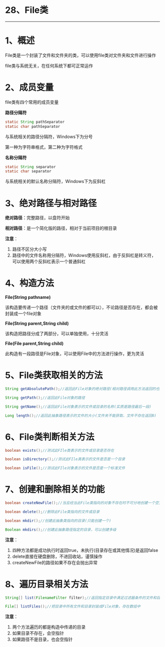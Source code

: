 # 28、File类

------



# 1、概述

File类是一个封装了文件和文件夹的类，可以使用file类对文件夹和文件进行操作

file类与系统无关，在任何系统下都可正常运作

# 2、成员变量

file类有四个常用的成员变量

**路径分隔符**

```java
static String pathSeparator
static char pathSeparator
```

与系统相关的路径分隔符，Windows下为分号

第一种为字符串格式，第二种为字符格式

**名称分隔符**

```java
static String separator
static char separator
```

与系统相关的默认名称分隔符，Windows下为反斜杠

# 3、绝对路径与相对路径

**绝对路径**：完整路径，以盘符开始

**相对路径**：是一个简化版的路径，相对于当前项目的根目录

**注意**：

1. 路径不区分大小写
2. 路径中的文件名称用分隔符，Windows使用反斜杠，由于反斜杠是转义符，可以使用两个反斜杠表示一个普通斜杠

# 4、构造方法

**File(String pathname)**

该构造要传递一个路径（文件夹的或文件的都可以），不论路径是否存在，都会被封装成一个file对象

**File(String parent,String child)**

该构造把路径分成了两部分，可以单独使用，十分灵活

**File(File parent,String child)**

此构造有一段路径是File对象，可以使用File中的方法进行操作，更为灵活

# 5、File类获取相关的方法

```java
String getAbsolutePath();//返回此File对象的绝对路径(相对路径调用此方法返回的也是绝对路径)

String getPath();//返回此File对象的路径

String getName();//返回此File对象表示的文件或目录的名称(实质是路径最后一段)

Long length();//返回此抽象路径表示的文件的大小(文件夹不能获取，文件不存在返回0)
```



# 6、File类判断相关方法

```java
boolean exists();//测试此FIle类表示的文件或目录是否存在

boolean isDirectory();//测试此FIle类表示的文件是否是一个目录

boolean isFile();//测试此FIle对象表示的文件是否是一个标准文件
```

# 7、创建和删除相关的功能

```java
boolean createNewFile();//当且经当此File类指向的对象不存在时不可分地创建一个空文件

boolean delete();//删除此File类指向的文件或目录

boolean mkdir();//创建此抽象类指向的目录(只能创建一个)

Boolean mkdirs();//创建此抽象路径指定的目录，可以创建多级
```

**注意**：

1. 四种方法都是成功执行时返回true，未执行(目录存在或其他情况)是返回false
2. delete直接在硬盘删除，不进回收站，谨慎操作
3. createNewFile的路径如果不存在会抛出异常

# 8、遍历目录相关方法

```java
String[] list(FilenameFilter filter);//返回指定目录中满足过滤器条件的文件和目录

File[] listFiles();//把目录中所有文件和目录封装成File对象，存在数组中
```

**注意**：

1. 两个方法遍历的都是构造中传递的目录
2. 如果目录不存在，会空指针
3. 如果路径不是目录，也会空指针
